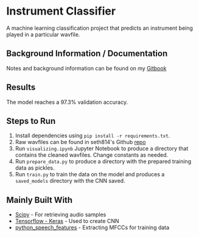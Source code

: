 # Instrument Classifier

A machine learning classification project that predicts an instrument being played in a particular wavfile. 

## Background Information / Documentation
Notes and background information can be found on my [Gitbook](https://lauradang.gitbook.io/notes/machine-learning/machine-learning-audio-classification)

## Results
The model reaches a 97.3% validation accuracy.

## Steps to Run
1. Install dependencies using `pip install -r requirements.txt`.
2. Raw wavfiles can be found in seth814's Github [repo](https://github.com/seth814/Audio-Classification/tree/018692a618ed4c3f9b9af7467a8246fc4fbaf1bb)
3. Run `visualizing.ipynb` Jupyter Notebook to produce a directory that contains the cleaned wavfiles. Change constants as needed.
4. Run `prepare_data.py` to produce a directory with the prepared training data as pickles.
5. Run `train.py` to train the data on the model and produces a `saved_models` directory with the CNN saved.

## Mainly Built With
* [Scipy](https://docs.scipy.org/doc/scipy-0.14.0/reference/index.html) - For retrieving audio samples
* [Tensorflow - Keras](https://www.tensorflow.org/guide/keras) - Used to create CNN
* [python_speech_features](https://python-speech-features.readthedocs.io/en/latest/) - Extracting MFCCs for training data
